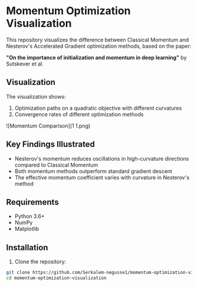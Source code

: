 # Momentum Optimization Visualization

This repository visualizes the difference between Classical Momentum and Nesterov's Accelerated Gradient optimization methods, based on the paper:

**"On the importance of initialization and momentum in deep learning"** by Sutskever et al.

## Visualization

The visualization shows:
1. Optimization paths on a quadratic objective with different curvatures
2. Convergence rates of different optimization methods

![Momentum Comparison](1 1.png)

## Key Findings Illustrated

- Nesterov's momentum reduces oscillations in high-curvature directions compared to Classical Momentum
- Both momentum methods outperform standard gradient descent
- The effective momentum coefficient varies with curvature in Nesterov's method

## Requirements

- Python 3.6+
- NumPy
- Matplotlib

## Installation

1. Clone the repository:
```bash
git clone https://github.com/Serkalem-negusse1/momentum-optimization-visualization.git
cd momentum-optimization-visualization
